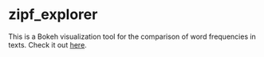 # zipf_explorer

This is a Bokeh visualization tool for the comparison of word frequencies in texts. Check it out [here](https://zipfexplorer-zipf9.rahtiapp.fi). 

